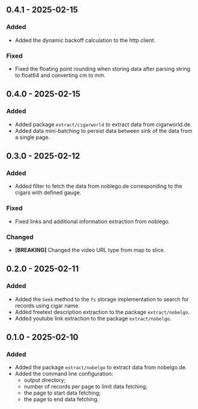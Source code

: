 ## 0.4.1 - 2025-02-15

### Added

- Added the dynamic backoff calculation to the http client.

### Fixed

- Fixed the floating point rounding when storing data after parsing string to float64 and converting cm to mm.

## 0.4.0 - 2025-02-15

### Added

- Added package `extract/cigarworld` to extract data from cigarworld.de.
- Added data mini-batching to persist data between sink of the data from a single page. 

## 0.3.0 - 2025-02-12

### Added

- Added filter to fetch the data from noblego.de corresponding to the cigars with defined gauge.

### Fixed

- Fixed links and additional information extraction from noblego.

### Changed

- **[BREAKING]** Changed the video URL type from map to slice.

## 0.2.0 - 2025-02-11

### Added

- Added the `Seek` method to the `fs` storage implementation to search for records using cigar name.
- Added freetext description extraction to the package `extract/nobelgo`.
- Added youtube link extraction to the package `extract/nobelgo`.

## 0.1.0 - 2025-02-10

### Added

- Added the package `extract/nobelgo` to extract data from nobelgo.de.
- Added the command line configuration:
  - output directory;
  - number of records per page to limit data fetching;
  - the page to start data fetching;
  - the page to end data fetching.

